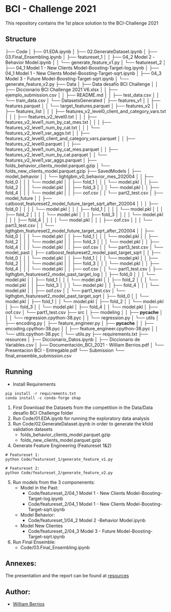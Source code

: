 # BCI - Challenge 2021
This repository contains the 1st place solution to the BCI-Challenge 2021



## Structure 

<!-- #raw -->
├── Code
│   ├── 01.EDA.ipynb
│   ├── 02.GenerateDataset.ipynb
│   ├── 03.Final_Ensembling.ipynb
│   ├── featureset_1
│   │   ├── 04_2 Model 2 -Behavior Model.ipynb
│   │   └── generate_feature_v1.py
│   └── featureset_2
│       ├── 04_1 Model 1 - New Clients Model-Boosting-Target-log.ipynb
│       ├── 04_1 Model 1 - New Clients Model-Boosting-Target-sqrt.ipynb
│       ├── 04_3 Model 3 - Future Model-Boosting-Target-sqrt.ipynb
│       └── generate_feature_v2.py
├── Data
│   ├── Data desafío BCI Challenge
│   │   ├── Diccionario BCI Challenge 2021 V6.xlsx
│   │   ├── ejemplo_submission.csv
│   │   ├── README.md
│   │   ├── test_data.csv
│   │   └── train_data.csv
│   └── DatasetsGenerated
│       ├── features_v1
│       │   ├── features.parquet
│       │   └── target_features.parquet
│       ├── features_v2
│       │   ├── features_list
│       │   │   ├── features_v2_level0_client_and_category_vars.txt
│       │   │   ├── features_v2_level0.txt
│       │   │   ├── features_v2_level1_num_by_cat_mes.txt
│       │   │   ├── features_v2_level1_num_by_cat.txt
│       │   │   └── features_v2_level1_var_aggs.txt
│       │   ├── features_v2_level0_client_and_category_vars.parquet
│       │   ├── features_v2_level0.parquet
│       │   ├── features_v2_level1_num_by_cat_mes.parquet
│       │   ├── features_v2_level1_num_by_cat.parquet
│       │   └── features_v2_level1_var_aggs.parquet
│       ├── folds_behavior_clients_model.parquet.gzip
│       └── folds_new_clients_model.parquet.gzip
├── SavedModels
│   ├── model_behavior
│   │   └── lightgbm_v0_behavior_mes_202004
│   │       ├── fold_0
│   │       │   └── model.pkl
│   │       ├── fold_1
│   │       │   └── model.pkl
│   │       ├── fold_2
│   │       │   └── model.pkl
│   │       ├── fold_3
│   │       │   └── model.pkl
│   │       ├── fold_4
│   │       │   └── model.pkl
│   │       ├── oof.csv
│   │       └── part2_test.csv
│   ├── model_future
│   │   ├── catboost_featureset2_model_future_target_sqrt_after_202004
│   │   │   ├── fold_0
│   │   │   │   └── model.pkl
│   │   │   ├── fold_1
│   │   │   │   └── model.pkl
│   │   │   ├── fold_2
│   │   │   │   └── model.pkl
│   │   │   ├── fold_3
│   │   │   │   └── model.pkl
│   │   │   ├── fold_4
│   │   │   │   └── model.pkl
│   │   │   ├── oof.csv
│   │   │   └── part3_test.csv
│   │   └── ligthgbm_featureset2_model_future_target_sqrt_after_202004
│   │       ├── fold_0
│   │       │   └── model.pkl
│   │       ├── fold_1
│   │       │   └── model.pkl
│   │       ├── fold_2
│   │       │   └── model.pkl
│   │       ├── fold_3
│   │       │   └── model.pkl
│   │       ├── fold_4
│   │       │   └── model.pkl
│   │       ├── oof.csv
│   │       └── part3_test.csv
│   └── model_past
│       ├── catboost_featureset2_model_past_target_sqrt
│       │   ├── fold_0
│       │   │   └── model.pkl
│       │   ├── fold_1
│       │   │   └── model.pkl
│       │   ├── fold_2
│       │   │   └── model.pkl
│       │   ├── fold_3
│       │   │   └── model.pkl
│       │   ├── fold_4
│       │   │   └── model.pkl
│       │   ├── oof.csv
│       │   └── part1_test.csv
│       ├── ligthgbm_featureset2_model_past_target_log
│       │   ├── fold_0
│       │   │   └── model.pkl
│       │   ├── fold_1
│       │   │   └── model.pkl
│       │   ├── fold_2
│       │   │   └── model.pkl
│       │   ├── fold_3
│       │   │   └── model.pkl
│       │   ├── fold_4
│       │   │   └── model.pkl
│       │   ├── oof.csv
│       │   └── part1_test.csv
│       └── ligthgbm_featureset2_model_past_target_sqrt
│           ├── fold_0
│           │   └── model.pkl
│           ├── fold_1
│           │   └── model.pkl
│           ├── fold_2
│           │   └── model.pkl
│           ├── fold_3
│           │   └── model.pkl
│           ├── fold_4
│           │   └── model.pkl
│           ├── oof.csv
│           └── part1_test.csv
├── src
│   ├── modeling
│   │   ├── __pycache__
│   │   │   └── regression.cpython-38.pyc
│   │   └── regression.py
│   └── utils
│       ├── encoding.py
│       ├── feature_engineer.py
│       ├── __pycache__
│       │   ├── encoding.cpython-38.pyc
│       │   ├── feature_engineer.cpython-38.pyc
│       │   └── utils.cpython-38.pyc
│       └── utils.py
├── requirements.txt
├── resources
│   ├── Diccionario_Datos.ipynb
│   ├── Diccionario de Variables.csv
│   ├── Documentación_BCI_2021 - William Berrios.pdf
│   └── Presentacion BCI - Entregable.pdf
└── Submission
    └── final_ensemble_submission.csv
<!-- #endraw -->

## Running


+ Install Requirements
```
pip install -r requirements.txt
conda install -c conda-forge shap
```

1. First Download the Datasets from the competition in the Data/Data desafío BCI Challenge folder
2. Run Code/01.EDA.ipynb for running the exploratory data analysis
3. Run Code/02.GenerateDataset.ipynb in order to generate the kfold validation datasets
    + folds_behavior_clients_model.parquet.gzip
    + folds_new_clients_model.parquet.gzip
4. Generate Feature Engineering (Featureset 1&2) 
```
# Featureset 1:
python Code/featureset_1/generate_feature_v1.py
```
```
# Featureset 2:
python Code/featureset_2/generate_feature_v2.py
```
5. Run models from the 3 componenents:
    + Model in the Past:
        + Code/featureset_2/04_1 Model 1 - New Clients Model-Boosting-Target-log.ipynb
        + Code/featureset_2/04_1 Model 1 - New Clients Model-Boosting-Target-sqrt.ipynb
    + Model Behavior:
        + Code/featureset_1/04_2 Model 2 -Behavior Model.ipynb
    + Model New Clientes
        + Code/featureset_2/04_3 Model 3 - Future Model-Boosting-Target-sqrt.ipynb
6. Run Final Ensemble:
    + Code/03.Final_Ensembling.ipynb


## Annexes:

The presentation and the report can be found at [resources](https://github.com/williamberrios/BCI-Challenge-2021/tree/master/resources)


## Author:
+ [William Berrios](https://williamberrios.github.io/)

